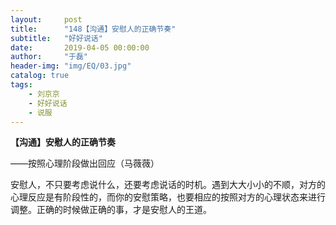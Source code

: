 ```yaml
---
layout:     post
title:      "148【沟通】安慰人的正确节奏"
subtitle:   "好好说话"
date:       2019-04-05 00:00:00
author:     "于磊"
header-img: "img/EQ/03.jpg"
catalog: true
tags:
    - 刘京京
    - 好好说话
    - 说服
---
```


**【沟通】安慰人的正确节奏**

——按照心理阶段做出回应（马薇薇）

 

安慰人，不只要考虑说什么，还要考虑说话的时机。遇到大大小小的不顺，对方的心理反应是有阶段性的，而你的安慰策略，也要相应的按照对方的心理状态来进行调整。正确的时候做正确的事，才是安慰人的王道。